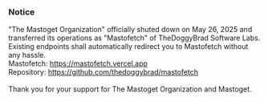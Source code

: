 ### Notice
"The Mastoget Organization" officially shuted down on May 26, 2025 and transferred its operations as "Mastofetch" of TheDoggyBrad Software Labs. Existing endpoints shall automatically redirect you to Mastofetch without any hassle. 
<br>
Mastofetch: https://mastofetch.vercel.app
<br>
Repository: https://github.com/thedoggybrad/mastofetch
<br><br>
Thank you for your support for The Mastoget Organization and Mastoget.

